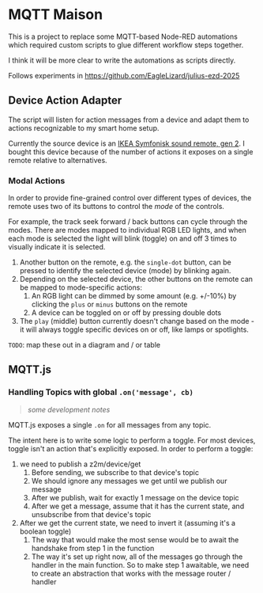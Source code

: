 
# MQTT Maison

This is a project to replace some MQTT-based Node-RED automations which required custom scripts to glue different workflow steps together.

I think it will be more clear to write the automations as scripts directly.

Follows experiments in https://github.com/EagleLizard/julius-ezd-2025

## Device Action Adapter

The script will listen for action messages from a device and adapt them to actions recognizable to my smart home setup.

Currently the source device is an [IKEA Symfonisk sound remote, gen 2](https://www.zigbee2mqtt.io/devices/E2123.html#ikea-e2123). I bought this device because of the number of actions it exposes on a single remote relative to alternatives.

### Modal Actions

In order to provide fine-grained control over different types of devices, the remote uses two of its buttons to control the *mode* of the controls.

For example, the track seek forward / back buttons can cycle through the modes. There are modes mapped to individual RGB LED lights, and when each mode is selected the light will blink (toggle) on and off 3 times to visually indicate it is selected.

1. Another button on the remote, e.g. the `single-dot` button, can be pressed to identify the selected device (mode) by blinking again.
2. Depending on the selected device, the other buttons on the remote can be mapped to mode-specific actions:
    1. An RGB light can be dimmed by some amount (e.g. +/-10%) by clicking the `plus` or `minus` buttons on the remote
    2. A device can be toggled on or off by pressing double dots
3. The `play` (middle) button currently doesn't change based on the mode - it will always toggle specific devices on or off, like lamps or spotlights.

`TODO`: map these out in a diagram and / or table

## MQTT.js

### Handling Topics with global `.on('message', cb)`

> *some development notes*

MQTT.js exposes a single `.on` for all messages from any topic.

The intent here is to write some logic to perform a toggle. For most devices, toggle isn't an action that's explicitly exposed.
In order to perform a toggle:
1. we need to publish a z2m/device/get
    1. Before sending, we subscribe to that device's topic
    2. We should ignore any messages we get until we publish our message
    3. After we publish, wait for exactly 1 message on the device topic
    4. After we get a message, assume that it has the current state, and unsubscribe from that device's topic
2. After we get the current state, we need to invert it (assuming it's a boolean toggle)
    1. The way that would make the most sense would be to await the handshake from step 1 in the function
    2. The way it's set up right now, all of the messages go through the handler in the main function. So to make step 1 awaitable, we need to create an abstraction that works with the message router / handler
